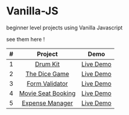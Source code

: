 # Vanilla-JS
beginner level projects using Vanilla Javascript

see them here !

| #     | Project            |   Demo                              |
| ----- |:------------------:|:-----------------------------------:|
|  1    | [Drum Kit](https://github.com/Anchal33/Vanilla-JS/tree/master/Drum%20Kit) | [Live Demo](https://anchal33.github.io/Vanilla-JS/Drum%20Kit/) |
|  2    | [The Dice Game](https://github.com/Anchal33/Vanilla-JS/tree/master/The%20Dice%20Game)      | [Live Demo](https://anchal33.github.io/Vanilla-JS/The%20Dice%20Game/) |
|  3    | [Form Validator](https://github.com/Anchal33/Vanilla-JS/tree/master/form%20validator)     | [Live Demo](https://anchal33.github.io/Vanilla-JS/form%20validator/) |   
|  4    | [Movie Seat Booking](https://github.com/Anchal33/Vanilla-JS/tree/master/Movie%20seatBooking%20layout) | [Live Demo](https://anchal33.github.io/Vanilla-JS/Movie%20seatBooking%20layout/) |   
|  5    | [Expense Manager](https://github.com/Anchal33/Vanilla-JS/tree/master/Expense%20Manager) | [Live Demo](https://anchal33.github.io/Vanilla-JS/Expense%20Manager/) |   
